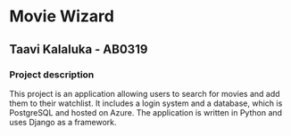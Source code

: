 # Movie Wizard
## Taavi Kalaluka - AB0319

### Project description
This project is an application allowing users to search for movies and add them to their watchlist. It includes a login system and a database, which is PostgreSQL and hosted on Azure. The application is written in Python and uses Django as a framework.